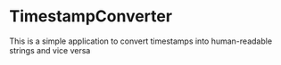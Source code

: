 # TimestampConverter

This is a simple application to convert timestamps into human-readable strings and vice versa
